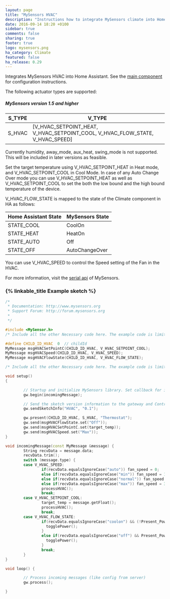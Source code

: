 ```yaml
---
layout: page
title: "MySensors HVAC"
description: "Instructions how to integrate MySensors climate into Home Assistant."
date: 2016-09-14 18:20 +0100
sidebar: true
comments: false
sharing: true
footer: true
logo: mysensors.png
ha_category: Climate
featured: false
ha_release: 0.29
---
```


Integrates MySensors HVAC into Home Assistant. See the [main component] for configuration instructions.

The following actuator types are supported:

##### MySensors version 1.5 and higher

S_TYPE      | V_TYPE
------------|-------------
S_HVAC      | [V_HVAC_SETPOINT_HEAT, V_HVAC_SETPOINT_COOL, V_HVAC_FLOW_STATE, V_HVAC_SPEED]

Currently humidity, away_mode, aux_heat, swing_mode is not supported. This will be included in later versions as feasible.

Set the target temperature using V_HVAC_SETPOINT_HEAT in Heat mode, and V_HVAC_SETPOINT_COOL in Cool Mode. In case of any Auto Change Over mode you can use V_HVAC_SETPOINT_HEAT as well as V_HVAC_SETPOINT_COOL to set the both the low bound and the high bound temperature of the device.

V_HVAC_FLOW_STATE is mapped to the state of the Climate component in HA as follows:

Home Assistant State   | MySensors State
-----------------------|----------------------
STATE_COOL             | CoolOn
STATE_HEAT             | HeatOn
STATE_AUTO             | Off 
STATE_OFF              | AutoChangeOver

You can use V_HVAC_SPEED to control the Speed setting of the Fan in the HVAC.

For more information, visit the [serial api] of MySensors.

### {% linkable_title Example sketch %}

```cpp
/*
 * Documentation: http://www.mysensors.org
 * Support Forum: http://forum.mysensors.org
 *
 */

#include <MySensor.h>
/* Include all the other Necessary code here. The example code is limited to message exchange for mysensors with the controller (ha)*/

#define CHILD_ID_HVAC  0  // childId
MyMessage msgHVACSetPointC(CHILD_ID_HVAC, V_HVAC_SETPOINT_COOL);
MyMessage msgHVACSpeed(CHILD_ID_HVAC, V_HVAC_SPEED);
MyMessage msgHVACFlowState(CHILD_ID_HVAC, V_HVAC_FLOW_STATE);

/* Include all the other Necessary code here. The example code is limited to message exchange for mysensors with the controller (ha)*/

void setup()
{

        // Startup and initialize MySensors library. Set callback for incoming messages.
        gw.begin(incomingMessage);

        // Send the sketch version information to the gateway and Controller
        gw.sendSketchInfo("HVAC", "0.1");

        gw.present(CHILD_ID_HVAC, S_HVAC, "Thermostat");
        gw.send(msgHVACFlowState.set("Off"));
        gw.send(msgHVACSetPointC.set(target_temp));
        gw.send(msgHVACSpeed.set("Max"));
}

void incomingMessage(const MyMessage &message) {
        String recvData = message.data;
        recvData.trim();
        switch (message.type) {
        case V_HVAC_SPEED:
                if(recvData.equalsIgnoreCase("auto")) fan_speed = 0;
                else if(recvData.equalsIgnoreCase("min")) fan_speed = 1;
                else if(recvData.equalsIgnoreCase("normal")) fan_speed = 2;
                else if(recvData.equalsIgnoreCase("max")) fan_speed = 3;
                processHVAC();
                break;
        case V_HVAC_SETPOINT_COOL:
                target_temp = message.getFloat();
                processHVAC();
                break;
        case V_HVAC_FLOW_STATE:
                if(recvData.equalsIgnoreCase("coolon") && (!Present_Power_On )){
                  togglePower();
                }
                else if(recvData.equalsIgnoreCase("off") && Present_Power_On ){
                  togglePower();
                }
                break;
        }
}

void loop() {

        // Process incoming messages (like config from server)
        gw.process();

}
```

[main component]: /components/mysensors/
[serial api]: https://www.mysensors.org/download/serial_api_15
